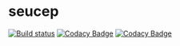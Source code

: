 # seucep

[![Build status](https://dev.azure.com/ricardobchaves/Ricardo/_apis/build/status/seucep/seucep)](https://dev.azure.com/ricardobchaves/Ricardo/_build/latest?definitionId=19) [![Codacy Badge](https://api.codacy.com/project/badge/Coverage/72953193e651409fb197894c34f70b60)](https://www.codacy.com/manual/ricardochaves/seucep?utm_source=github.com&amp;utm_medium=referral&amp;utm_content=ricardochaves/seucep&amp;utm_campaign=Badge_Coverage) [![Codacy Badge](https://api.codacy.com/project/badge/Grade/72953193e651409fb197894c34f70b60)](https://www.codacy.com/manual/ricardochaves/seucep?utm_source=github.com&amp;utm_medium=referral&amp;utm_content=ricardochaves/seucep&amp;utm_campaign=Badge_Grade) 